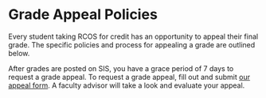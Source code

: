 # Grade Appeal Policies

Every student taking RCOS for credit has an opportunity to appeal their final grade. The specific policies and process for appealing a grade are outlined below.

After grades are posted on SIS, you have a grace period of 7 days to request a grade appeal. To request a grade appeal, fill out and submit [our appeal form](https://forms.gle/UgQ4DDivabaWfZxX7). A faculty advisor will take a look and evaluate your appeal.

<!-- TODO: Replace this with the database -->